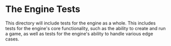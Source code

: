 # The Engine Tests

This directory will include tests for the engine as a whole. This includes tests for the engine's core functionality, such as the ability to create and run a game, as well as tests for the engine's ability to handle various edge cases.
